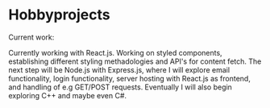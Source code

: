 # Hobbyprojects
Current work:

Currently working with React.js. Working on styled components, establishing different styling methadologies and API's for content fetch. The next step will be Node.js with Express.js, where I will explore email functionality, login functionality, server hosting with React.js as frontend, and handling of e.g GET/POST requests. Eventually I will also begin exploring C++ and maybe even C#.
